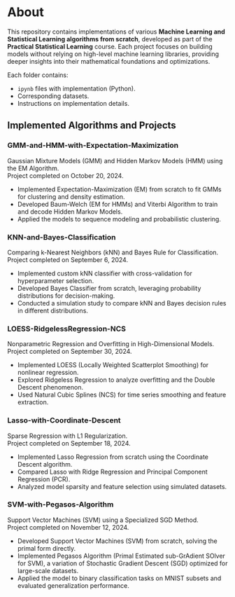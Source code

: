 # About

This repository contains implementations of various **Machine Learning and Statistical Learning algorithms from scratch**, developed as part of the **Practical Statistical Learning** course. Each project focuses on building models without relying on high-level machine learning libraries, providing deeper insights into their mathematical foundations and optimizations.

Each folder contains:
* `ipynb` files with implementation (Python).
* Corresponding datasets.
* Instructions on implementation details.

## Implemented Algorithms and Projects

### GMM-and-HMM-with-Expectation-Maximization
Gaussian Mixture Models (GMM) and Hidden Markov Models (HMM) using the EM Algorithm. \
Project completed on October 20, 2024.

* Implemented Expectation-Maximization (EM) from scratch to fit GMMs for clustering and density estimation.
* Developed Baum-Welch (EM for HMMs) and Viterbi Algorithm to train and decode Hidden Markov Models.
* Applied the models to sequence modeling and probabilistic clustering.

### KNN-and-Bayes-Classification
Comparing k-Nearest Neighbors (kNN) and Bayes Rule for Classification. \
Project completed on September 6, 2024.

* Implemented custom kNN classifier with cross-validation for hyperparameter selection.
* Developed Bayes Classifier from scratch, leveraging probability distributions for decision-making.
* Conducted a simulation study to compare kNN and Bayes decision rules in different distributions.

### LOESS-RidgelessRegression-NCS
Nonparametric Regression and Overfitting in High-Dimensional Models. \
Project completed on September 30, 2024.

* Implemented LOESS (Locally Weighted Scatterplot Smoothing) for nonlinear regression.
* Explored Ridgeless Regression to analyze overfitting and the Double Descent phenomenon.
* Used Natural Cubic Splines (NCS) for time series smoothing and feature extraction.

### Lasso-with-Coordinate-Descent
Sparse Regression with L1 Regularization. \
Project completed on September 18, 2024.

* Implemented Lasso Regression from scratch using the Coordinate Descent algorithm.
* Compared Lasso with Ridge Regression and Principal Component Regression (PCR).
* Analyzed model sparsity and feature selection using simulated datasets.

### SVM-with-Pegasos-Algorithm
Support Vector Machines (SVM) using a Specialized SGD Method. \
Project completed on November 12, 2024.

* Developed Support Vector Machines (SVM) from scratch, solving the primal form directly.
* Implemented Pegasos Algorithm (Primal Estimated sub-GrAdient SOlver for SVM), a variation of Stochastic Gradient Descent (SGD) optimized for large-scale datasets.
* Applied the model to binary classification tasks on MNIST subsets and evaluated generalization performance.
